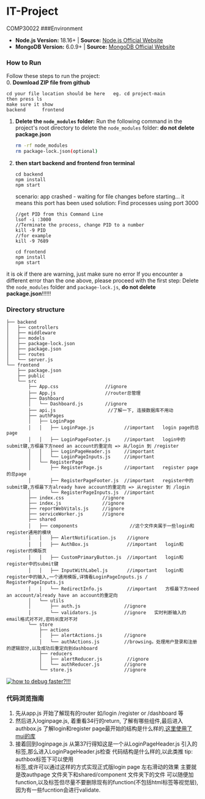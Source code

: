 # IT-Project
COMP30022
###Environment
- **Node.js Version:** 18.16+ | **Source:** [Node.js Official Website](https://nodejs.org/en)
- **MongoDB Version:** 6.0.9+ | **Source:** [MongoDB Official Website](https://www.mongodb.com/try/download/community)
### How to Run

Follow these steps to run the project:        
0. **Download ZIP file from github**
   ```
   cd your file location should be here   eg. cd project-main
   then press ls
   make sure it show
   backend		frontend
   ```

1. **Delete the `node_modules` folder:**
   Run the following command in the project's root directory to delete the `node_modules` folder:  **do not delete package.json**
   ```sh
   rm -rf node_modules
   rm package-lock.json(optional)
2. **then start backend and frontend fron terminal**
   ```
   cd backend
   npm install
   npm start
   ```
   scenario: app crashed - waiting for file changes before starting...
   it means this port has been used
   solution:
   Find processes using port 3000
   ```
   //get PID from this Command Line
   lsof -i :3000
   //Terminate the process, change PID to a number
   kill -9 PID
   //for example
   kill -9 7689
   ```
   ```
   cd frontend
   npm install
   npm start
   ```
it is ok if there are warning, just make sure no error
If you encounter a different error than the one above, please proceed with the first step: Delete the `node_modules` folder and `package-lock.js`, **do not delete package.json**!!!!!!

   
### Directory structure

```
├── backend
│   ├── controllers
│   ├── middleware
│   ├── models
│   ├── package-lock.json
│   ├── package.json
│   ├── routes
│   └── server.js
└── frontend
    ├── package.json
    ├── public
    └── src
        ├── App.css                 //ignore
        ├── App.js                  //router总管理
        ├── Dashboard
        │   └── Dashboard.js        //ignore
        ├── api.js                   //了解一下, 连接数据库不用动
        ├── authPages 
        │   ├── LoginPage
        │   │   ├── LoginPage.js           //important   login page的总page
        │   │   ├── LoginPageFooter.js     //important   login中的submit键,方框最下方need an account的重定向 => 从/login 到 /register
        │   │   ├── LoginPageHeader.js     //important
        │   │   └── LoginPageInputs.js     //important
        │   └── RegisterPage
        │       ├── RegisterPage.js        //important   register page的总page
        │       ├── RegisterPageFooter.js  //important   register中的submit键,方框最下方already have account的重定向 => 从register 到 /login
        │       └── RegisterPageInputs.js  //important
        ├── index.css              //ignore
        ├── index.js               //ignore
        ├── reportWebVitals.js     //ignore
        ├── serviceWorker.js       //ignore
        ├── shared
        │   ├── components                   //这个文件夹属于一些login和register通用的模块
        │   │   ├── AlertNotification.js    //ignore  
        │   │   ├── AuthBox.js              //important   login和register的模版页
        │   │   ├── CustomPrimaryButton.js  //important   login和register中的submit键
        │   │   ├── InputWithLabel.js       //important   login和register中的输入,一个通用模版,详情看LoginPageInputs.js / RegisterPageInputs.js
        │   │   └── RedirectInfo.js         //important   方框最下方need an account/already have an account的重定向
        │   └── utils
        │       ├── auth.js                //ignore
        │       └── validators.js          //ignore   实时判断输入的email格式对不对,密码长度对不对
        └── store
            ├── actions
            │   ├── alertActions.js        //ignore
            │   └── authActions.js         //browsing。处理用户登录和注册的逻辑部分,以及成功后重定向到dashboard
            ├── reducers
            │   ├── alertReducer.js         //ignore
            │   └── authReducer.js         //ignore
            └── store.js                   //ignore
```
[![how to debug faster?!!!](https://i.postimg.cc/gj8MYTXc/2023-09-06-2-13-30.png)](https://postimg.cc/m1Z3jVyK)

### 代码浏览指南
1. 先从app.js 开始了解现有的router 如/login /register or /dashboard 等
2. 然后进入loginpage.js, 着重看34行的return, 了解有哪些组件,最后进入 authbox.js 了解login和register page最开始的结构是什么样的,[这里使用了mui的库](https://mui.com/material-ui/react-box/)
3. 接着回到loginpage.js 从第37行得知这是一个从LoginPageHeader.js 引入的标签,那么进入LoginPageHeader.js检查 代码结构是什么样的,以此类推
tip: authbox标签下可以使用<div></div>标签,或许可以通过这样的方式实现正式版login page 左右滑动的效果
主要就是改authpage 文件夹下和shared/component 文件夹下的文件
可以随便加function,以及标签但尽量不要删除现有的function(不包括html标签等视觉层),因为有一些fucntion会进行validate.

